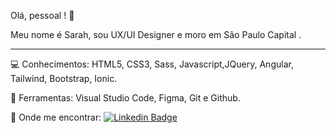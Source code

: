 Olá, pessoal ! :wave:

Meu nome é Sarah, sou UX/UI Designer e moro em São Paulo Capital .

------


:computer: ​Conhecimentos: HTML5, CSS3, Sass, Javascript,JQuery, Angular, Tailwind, Bootstrap, Ionic.


:wrench: ​Ferramentas: Visual Studio Code, Figma, Git e Github.



:speech_balloon: ​Onde me encontrar: [![Linkedin Badge](https://img.shields.io/badge/-LinkedIn-blue?style=flat-square&logo=Linkedin&logoColor=white&link=https://www.linkedin.com/in/sarahsantossilva/)](https://www.linkedin.com/in/sarahsantossilva/)

